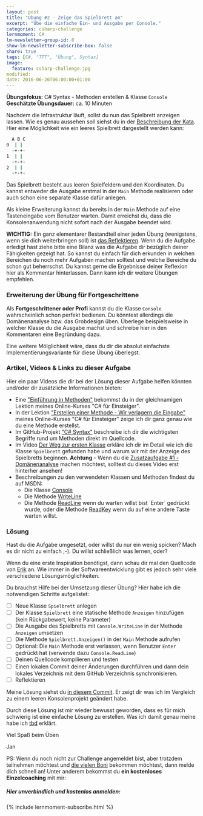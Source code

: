 ```yaml
---
layout: post
title: "Übung #2 - Zeige das Spielbrett an"
excerpt: "Übe die einfache Ein- und Ausgabe per Console."
categories: csharp-challenge
lernmoment: C#
lm-newsletter-group-id: 8
show-lm-newsletter-subscribe-box: false
share: true
tags: [C#, "TTT", "Übung", Syntax]
image:
  feature: csharp-challenge.jpg
modified:
date: 2016-06-26T06:00:00+01:00
---
```


**Übungsfokus:** C# Syntax - Methoden erstellen & Klasse `Console`
**Geschätzte Übungsdauer:** ca. 10 Minuten

Nachdem die Infrastruktur läuft, sollst du nun das Spielbrett anzeigen lassen. Wie es genau aussehen soll siehst du in der [Beschreibung der Kata](http://ccd-school.de/coding-dojo/application-katas/tic-tac-toe/). Hier eine Möglichkeit wie ein leeres Spielbrett dargestellt werden kann:

```sh
  A B C
0  | |
  -+-+- 
1  | |
  -+-+- 
2  | |
  -+-+- 
```

Das Spielbrett besteht aus leeren Spielfeldern und den Koordinaten. Du kannst entweder die Ausgabe erstmal in der `Main` Methode realisieren oder auch schon eine separate Klasse dafür anlegen.

Als kleine Erweiterung kannst du bereits in der `Main` Methode auf eine Tasteneingabe vom Benutzer warten. Damit erreichst du, dass die Konsolenanwendung nicht sofort nach der Ausgabe beendet wird.

**WICHTIG:** Ein ganz elementarer Bestandteil einer jeden Übung (wenigstens, wenn sie dich weiterbringen soll) ist [das Reflektieren](http://clean-code-developer.de/die-grade/roter-grad/#Taeglich_reflektieren). Wenn du die Aufgabe erledigt hast ziehe bitte eine Bilanz was die Aufgabe dir bezüglich deiner Fähigkeiten gezeigt hat. So kannst du einfach für dich erkunden in welchen Bereichen du noch mehr Aufgaben machen solltest und welche Bereiche du schon gut beherrschst. Du kannst gerne die Ergebnisse deiner Reflexion hier als Kommentar hinterlassen. Dann kann ich dir weitere Übungen empfehlen.

### Erweiterung der Übung für Fortgeschrittene

Als **Fortgeschrittener oder Profi** kannst du die Klasse `Console` wahrscheinlich schon perfekt bedienen. Du könntest allerdings die Domänenanalyse bzw. das Grobdesign üben. Überlege beispielsweise in welcher Klasse du die Ausgabe machst und schreibe hier in den Kommentaren eine Begründung dazu.

Eine weitere Mölglichkeit wäre, dass du dir die absolut einfachste Implementierungsvariante für diese Übung überlegst.

### Artikel, Videos & Links zu dieser Aufgabe

Hier ein paar Videos die dir bei der Lösung dieser Aufgabe helfen könnten und/oder dir zusätzliche Informationen bieten:

 - Eine ["Einführung in Methoden"](https://www.udemy.com/einstieg-in-csharp-software-programmieren-wie-ein-profi/learn/v4/t/lecture/4184288) bekommst du in der gleichnamigen Lektion meines Online-Kurses "C# für Einsteiger".
 - In der Lektion ["Erstellen einer Methode - Wir verlagern die Eingabe"](https://www.udemy.com/einstieg-in-csharp-software-programmieren-wie-ein-profi/learn/v4/t/lecture/4179026) meines Online-Kurses "C# für Einsteiger" zeige ich dir ganz genau wie du eine Methode erstellst.
 - Im GitHub-Projekt ["C# Syntax"](https://github.com/LernMoment/einstieg-csharp-syntax/blob/master/Methoden/Einfuehrung.cs) beschreibe ich dir die wichtigsten Begriffe rund um Methoden direkt im Quellcode.
 - Im Video [Der Weg zur ersten Klasse](https://youtu.be/JClVrFlc4k4) erkläre ich dir im Detail wie ich die Klasse `Spielbrett` gefunden habe und warum wir mit der Anzeige des Spielbretts beginnen. **Achtung** - Wenn du die [Zusatzaufgabe #1 - Domänenanalyse](/csharp-challenge/zusatzuebung-1-klassen-identifizieren/) machen möchtest, solltest du dieses Video erst hinterher ansehen! 
 - Beschreibungen zu den verwendeten Klassen und Methoden findest du auf MSDN:
   - Die Klasse [Console](https://msdn.microsoft.com/de-de/library/system.console(v=vs.110).aspx)
   - Die Methode [WriteLine](https://msdn.microsoft.com/de-de/library/xf2k8ftb(v=vs.110).aspx)
   - Die Methode [ReadLine](https://msdn.microsoft.com/de-de/library/system.console.readline(v=vs.110).aspx) wenn du warten willst bist `Enter` gedrückt wurde, oder die Methode [ReadKey](https://msdn.microsoft.com/de-de/library/471w8d85(v=vs.110).aspx) wenn du auf eine andere Taste warten willst.

### Lösung

Hast du die Aufgabe umgesetzt, oder willst du nur ein wenig spicken? Mach es dir nicht zu einfach ;-). Du willst schließlich was lernen, oder?

Wenn du eine erste Inspiration benötigst, dann schau dir mal den Quellcode von [Erik](https://github.com/supermew10/TicTacToe) an. Wie immer in der Softwareentwicklung gibt es jedoch sehr viele verschiedene Lösungsmöglichkeiten.

Du brauchst Hilfe bei der Umsetzung dieser Übung? Hier habe ich die notwendigen Schritte aufgelistet:

  - [  ] Neue Klasse `Spielbrett` anlegen
  - [  ] Der Klasse `Spielbrett` eine statische Methode `Anzeigen` hinzufügen (kein Rückgabewert, keine Parameter)
  - [  ] Die Ausgabe des Spielbretts mit `Console.WriteLine` in der Methode `Anzeigen` umsetzen
  - [  ] Die Methode `Spielbrett.Anzeigen()` in der `Main` Methode aufrufen
  - [  ] Optional: Die `Main` Methode erst verlassen, wenn Benutzer `Enter` gedrückt hat (verwende dazu `Console.ReadLine`)
  - [  ] Deinen Quellcode kompilieren und testen
  - [  ] Einen lokalen Commit deiner Änderungen durchführen und dann dein lokales Verzeichnis mit dem GitHub Verzeichnis synchronisieren.
  - [  ] Reflektieren

Meine Lösung siehst du [in diesem Commit](https://github.com/LernMoment/ttt-challenge/commit/f0a7cb46bd8409a94aead2391a74c45cc2fe1724). Er zeigt dir was ich im Vergleich zu einem leeren Konsolenprojekt geändert habe.

Durch diese Lösung ist mir wieder bewusst geworden, dass es für mich schwierig ist eine einfache Lösung zu erstellen. Was ich damit genau meine habe ich [tbd]() erklärt.

Viel Spaß beim Üben

Jan

PS: Wenn du noch nicht zur Challenge angemeldet bist, aber trotzdem teilnehmen möchtest und [die vielen Boni](/csharp-challenge/deine-vorteile-bei-anmeldung/) bekommen möchtest, dann melde dich schnell an! Unter anderem bekommst du **ein kostenloses Einzelcoaching** mit mir:

<div class="subscribe-notice">
  <h5>Hier unverbindlich und kostenlos anmelden:</h5>
    {% include lernmoment-subscribe.html %}
</div>
